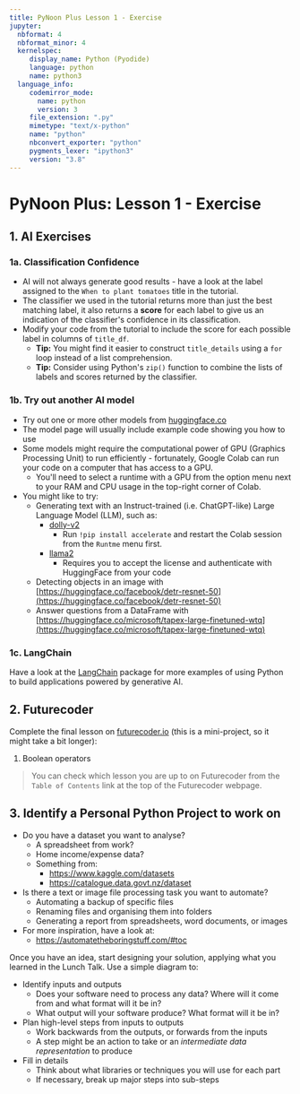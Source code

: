 ```yaml
---
title: PyNoon Plus Lesson 1 - Exercise
jupyter:
  nbformat: 4
  nbformat_minor: 4
  kernelspec:
     display_name: Python (Pyodide)
     language: python
     name: python3
  language_info:
     codemirror_mode:
       name: python
       version: 3
     file_extension: ".py"
     mimetype: "text/x-python"
     name: "python"
     nbconvert_exporter: "python"
     pygments_lexer: "ipython3"
     version: "3.8"
---
```


# PyNoon Plus: Lesson 1 - Exercise


## 1. AI Exercises

### 1a. Classification Confidence

* AI will not always generate good results - have a look at the label
  assigned to the `When to plant tomatoes` title in the tutorial.
* The classifier we used in the tutorial returns more than just the
  best matching label, it also returns a **score** for each label to
  give us an indication of the classifier's confidence in its
  classification.
* Modify your code from the tutorial to include the score for each
  possible label in columns of `title_df`.
  * **Tip:** You might find it easier to construct `title_details`
    using a `for` loop instead of a list comprehension.
  * **Tip:** Consider using Python's `zip()` function to combine the
    lists of labels and scores returned by the classifier.

### 1b. Try out another AI model

* Try out one or more other models from
  [huggingface.co](https://huggingface.co/models)
* The model page will usually include example code showing you how to
  use
* Some models might require the computational power of GPU (Graphics
  Processing Unit) to run efficiently - fortunately, Google Colab can
  run your code on a computer that has access to a GPU.
  * You'll need to select a runtime with a GPU from the option menu
    next to your RAM and CPU usage in the top-right corner of Colab.
* You might like to try:
  * Generating text with an Instruct-trained (i.e. ChatGPT-like) Large
    Language Model (LLM), such as:
    * [dolly-v2](https://huggingface.co/databricks/dolly-v2-3b)
      * Run `!pip install accelerate` and restart the Colab session
        from the `Runtme` menu first.
    * [llama2](https://huggingface.co/meta-llama/Llama-2-7b-chat-hf)
      * Requires you to accept the license and authenticate with
        HuggingFace from your code
  * Detecting objects in an image with
    [https://huggingface.co/facebook/detr-resnet-50](https://huggingface.co/facebook/detr-resnet-50)
  * Answer questions from a DataFrame with
    [https://huggingface.co/microsoft/tapex-large-finetuned-wtq](https://huggingface.co/microsoft/tapex-large-finetuned-wtq)

### 1c. LangChain

Have a look at the
[LangChain](https://python.langchain.com/docs/get_started/quickstart)
package for more examples of using Python to build applications
powered by generative AI.


## 2. Futurecoder

Complete the final lesson on [futurecoder.io](https://futurecoder.io)
(this is a mini-project, so it might take a bit longer):

1. Boolean operators

> You can check which lesson you are up to on Futurecoder from the
> `Table of Contents` link at the top of the Futurecoder webpage.


## 3. Identify a Personal Python Project to work on

* Do you have a dataset you want to analyse?
  * A spreadsheet from work?
  * Home income/expense data?
  * Something from:
    * https://www.kaggle.com/datasets
    * https://catalogue.data.govt.nz/dataset
* Is there a text or image file processing task you want to automate?
  * Automating a backup of specific files
  * Renaming files and organising them into folders
  * Generating a report from spreadsheets, word documents, or images
* For more inspiration, have a look at:
  * https://automatetheboringstuff.com/#toc

Once you have an idea, start designing your solution, applying what
you learned in the Lunch Talk. Use a simple diagram to:

* Identify inputs and outputs
  * Does your software need to process any data? Where will it come
    from and what format will it be in?
  * What output will your software produce? What format will it be in?
* Plan high-level steps from inputs to outputs
  * Work backwards from the outputs, or forwards from the inputs
  * A step might be an action to take or an *intermediate data
    representation* to produce
* Fill in details
  * Think about what libraries or techniques you will use for each part
  * If necessary, break up major steps into sub-steps
